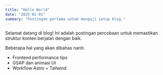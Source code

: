 ```yaml
---
title: "Hello World"
date: "2025-01-01"
summary: "Postingan pertama untuk menguji setup blog."
---
```


Selamat datang di blog! Ini adalah postingan percobaan untuk memastikan struktur konten berjalan dengan baik.

Beberapa hal yang akan dibahas nanti:

- Frontend performance tips
- GSAP dan animasi UI
- Workflow Astro + Tailwind

